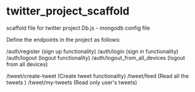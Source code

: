 # twitter_project_scaffold

scaffold file for twitter project
Db.js - mongodb config file

Define the endpoints in the project as follows:

/auth/register (sign up functionality)
/auth/login (sign in functionality)
/auth/logout (logout functionality)
/auth/logout_from_all_devices (logout from all devices)

/tweet/create-tweet (Create tweet functionality)
/tweet/feed (Read all the tweets )
/tweet/my-tweets (Read only user's tweets)
